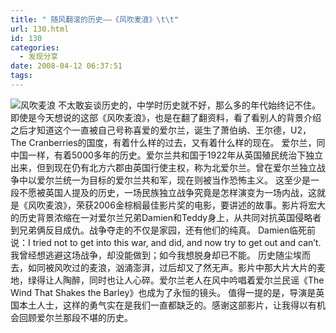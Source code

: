```yaml
---
title: " 随风翻滚的历史——《风吹麦浪》\t\t"
url: 130.html
id: 130
categories:
  - 发现分享
date: 2008-04-12 06:37:51
tags:
---
```


![风吹麦浪](../../../images/2008/04/sss1.jpg) 不太敢妄谈历史的，中学时历史就不好，那么多的年代始终记不住。即使是今天想说的这部《风吹麦浪》，也是在翻了翻资料，看了看别人的背景介绍之后才知道这个一直被自己号称喜爱的爱尔兰，诞生了萧伯纳、王尔德，U2，The Cranberries的国度，有着什么样的过去，又有着什么样的现在。 爱尔兰，同中国一样，有着5000多年的历史。爱尔兰共和国于1922年从英国殖民统治下独立出来，但到现在仍有北方六郡由英国行使主权，称为北爱尔兰。曾在爱尔兰独立战争中以爱尔兰统一为目标的爱尔兰共和军，现在则被当作恐怖主义。 这至少是一段不愿被英国人提及的历史，一场民族独立战争究竟是怎样演变为一场内战，这就是《风吹麦浪》，荣获2006金棕榈最佳影片奖的电影，要讲述的故事。影片将宏大的历史背景浓缩在一对爱尔兰兄弟Damien和Teddy身上，从共同对抗英国侵略者到兄弟俩反目成仇。战争夺走的不仅是家园，还有他们的纯真。 Damien临死前说：I tried not to get into this war, and did, and now try to get out and can’t.我曾经想逃避这场战争，却没能做到；如今我想脱身却已不能。 历史随尘埃而去，如同被风吹过的麦浪，汹涌澎湃，过后却又了然无声。影片中那大片大片的麦地，绿得让人陶醉，同时也让人心碎。爱尔兰老人在风中吟唱着爱尔兰民谣《The Wind That Shakes the Barley》也成为了永恒的镜头。 值得一提的是，导演是英国本土人士，这样的勇气实在是我们一直都缺乏的。感谢这部影片，让我得以有机会回顾爱尔兰那段不堪的历史。